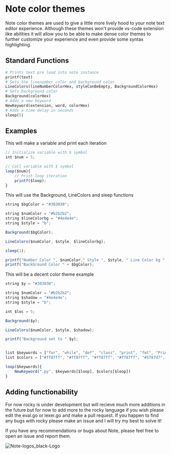 # Note color themes

Note color themes are used to give a little more lively hood to your note text editor experience.
Although these themes won't provide vs-code extension like abilities it will allow you to be able to make
dense color themes to further customize your experience and even provide some syntax highlighting.

## Standard Functions
```python
# Prints text pre load into note instance
printf(text)
# Sets the linenumber color and background color
LineColors(lineNumberColorHex, styleCanBeEmpty, BackgroundColorHex)
# Sets background color
Background(colorHex)
# Adds a new keyword
NewKeyword(extension, word, colorHex)
# Adds a time delay in seconds
sleep(5)
```
## Examples
This will make a variable and print each iteration
```javascript
// Initialize variable with $ symbol
int $num = 5;

// Call variable with $ symbol
loop($num){
    // Print loop iteration
    printf($loop);
}

```
This will use the Background, LineColors and sleep functions
```javascript
string $bgColor = "#303030";

string $numColor = "#b2b2b2";
string $lineColorbg = "#4e4e4e";
string $style = "b";

Background($bgColor);

LineColors($numColor, $style, $lineColorbg);

sleep(1);

printf("Number Color ", $numColor," Style ", $style, " Line Color bg ", $lineColorbg);
printf("BackGround Color " + $bgColor);
```
This will be a decent color theme example
```javascript
string $y = "#303030";

string $numColor = "#b2b2b2";
string $shadow = "#4e4e4e";
string $style = "b";

int $loc = 5;

Background($y);

LineColors($numColor, $style, $shadow);

printf("Background set to " $y);


list $keywords = ["for", "while", "def", "class", "print", "fmt", "Println", "'"];
list $colors = ["#ff87ff", "#ff87ff", "#ff87ff", "#ff87ff", "#5f87d7", "#5f87d7", "#ff87ff", "#5f87d7"];

loop($keywords){
	NewKeyword(".py", $keywords[$loop], $colors[$loop])	
}
```
## Adding functionability
For now rocky is under development but will recieve much more additions in the future but for now to add
more to the rocky language if you wish please edit the eval.go or lexer.go and make a pull request. If you
happen to find any bugs with rocky please make an issue and I will try my best to solve it!

If you have any recommendations or bugs about Note, please feel free to open an issue and report them.

![Note-logos_black-Logo](https://user-images.githubusercontent.com/78565561/150656857-c89e1528-9f4b-4df2-bd51-c43456c720c0.png)
